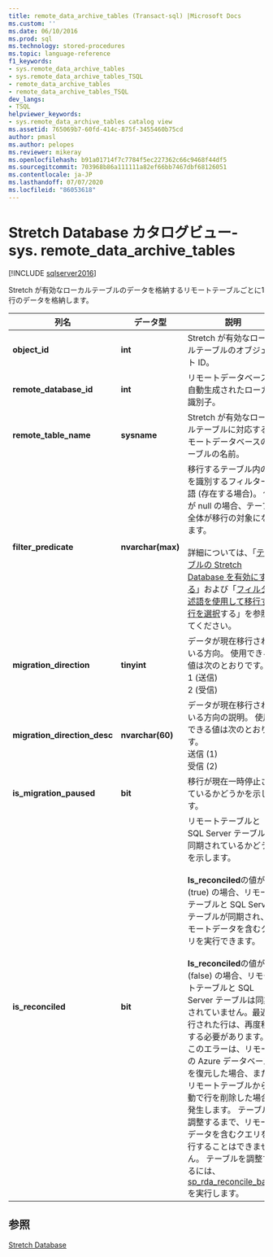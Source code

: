 ```yaml
---
title: remote_data_archive_tables (Transact-sql) |Microsoft Docs
ms.custom: ''
ms.date: 06/10/2016
ms.prod: sql
ms.technology: stored-procedures
ms.topic: language-reference
f1_keywords:
- sys.remote_data_archive_tables
- sys.remote_data_archive_tables_TSQL
- remote_data_archive_tables
- remote_data_archive_tables_TSQL
dev_langs:
- TSQL
helpviewer_keywords:
- sys.remote_data_archive_tables catalog view
ms.assetid: 765069b7-60fd-414c-875f-3455460b75cd
author: pmasl
ms.author: pelopes
ms.reviewer: mikeray
ms.openlocfilehash: b91a01714f7c7784f5ec227362c66c9468f44df5
ms.sourcegitcommit: 703968b86a111111a82ef66bb7467dbf68126051
ms.contentlocale: ja-JP
ms.lasthandoff: 07/07/2020
ms.locfileid: "86053618"
---
```

# <a name="stretch-database-catalog-views---sysremote_data_archive_tables"></a>Stretch Database カタログビュー-sys. remote_data_archive_tables
[!INCLUDE [sqlserver2016](../../includes/applies-to-version/sqlserver2016.md)]

  Stretch が有効なローカルテーブルのデータを格納するリモートテーブルごとに1行のデータを格納します。  
  
|列名|データ型|説明|  
|-----------------|---------------|-----------------|  
|**object_id**|**int**|Stretch が有効なローカルテーブルのオブジェクト ID。|  
|**remote_database_id**|**int**|リモートデータベースの自動生成されたローカル識別子。|  
|**remote_table_name**|**sysname**|Stretch が有効なローカルテーブルに対応するリモートデータベースのテーブルの名前。|  
|**filter_predicate**|**nvarchar(max)**|移行するテーブル内の行を識別するフィルター述語 (存在する場合)。 値が null の場合、テーブル全体が移行の対象になります。<br /><br /> 詳細については、「[テーブルの Stretch Database を有効にする](../../sql-server/stretch-database/enable-stretch-database-for-a-table.md)」および「[フィルター述語を使用して移行する行を選択](~/sql-server/stretch-database/select-rows-to-migrate-by-using-a-filter-function-stretch-database.md)する」を参照してください。|  
|**migration_direction**|**tinyint**|データが現在移行されている方向。 使用できる値は次のとおりです。<br/>1 (送信)<br/>2 (受信)|  
|**migration_direction_desc**|**nvarchar(60)**|データが現在移行されている方向の説明。 使用できる値は次のとおりです。<br/>送信 (1)<br/>受信 (2)|  
|**is_migration_paused**|**bit**|移行が現在一時停止されているかどうかを示します。|  
|**is_reconciled**|**bit**| リモートテーブルと SQL Server テーブルが同期されているかどうかを示します。<br/><br/>**Is_reconciled**の値が 1 (true) の場合、リモートテーブルと SQL Server テーブルが同期され、リモートデータを含むクエリを実行できます。<br/><br/>**Is_reconciled**の値が 0 (false) の場合、リモートテーブルと SQL Server テーブルは同期されていません。最近移行された行は、再度移行する必要があります。 このエラーは、リモートの Azure データベースを復元した場合、またはリモートテーブルから手動で行を削除した場合に発生します。 テーブルを調整するまで、リモートデータを含むクエリを実行することはできません。 テーブルを調整するには、 [sp_rda_reconcile_batch](../../relational-databases/system-stored-procedures/sys-sp-rda-reconcile-batch-transact-sql.md)を実行します。 |  
  
## <a name="see-also"></a>参照  
 [Stretch Database](../../sql-server/stretch-database/stretch-database.md)  
  
  

